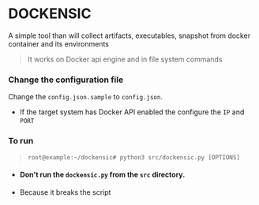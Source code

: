 # DOCKENSIC
A simple tool than will collect artifacts, executables, snapshot from docker container and its environments

> It works on Docker api engine and in file system commands

### Change the configuration file

Change the `config.json.sample` to `config.json`.

- If the target system has Docker API enabled the configure the `IP` and `PORT`

### To run
> `root@example:~/dockensic# python3 src/dockensic.py [OPTIONS]`

- #### Don't run the `dockensic.py` from the `src` directory.
- Because it breaks the script
